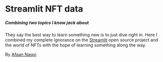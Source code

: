 # Streamlit NFT data
##### _Combining two topics I know jack about_
They say the best way to learn something new is to just dive right in. Here I combined my complete ignorance on the [Streamlit](https://streamlit.io/) open source project and the world of NFTs with the hope of learning something along the way.

By [Afaan Naqvi](https://www.linkedin.com/in/afaan-naqvi-30767bb/)
